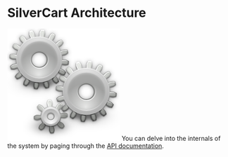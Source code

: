 # SilverCart Architecture

![](_images/silvercartarchitecture.png)
You can delve into the internals of the system by paging through the [API documentation](http://api.silvercart.org). 